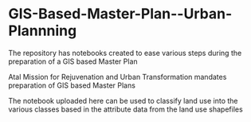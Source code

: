 # GIS-Based-Master-Plan--Urban-Plannning
The repository has notebooks created to ease various steps during the preparation of a GIS based Master Plan

Atal Mission for Rejuvenation and Urban Transformation mandates preparation of GIS based Master Plans

The notebook uploaded here can be used to classify land use into the various classes based in the attribute data from the land use shapefiles

